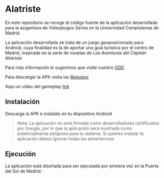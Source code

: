 # Alatriste
En este repositorio se recoge el código fuente de la aplicación desarrollada para la asigantura de Videojeugos Serios en la Universidad Complutense de Madrid.

La aplicación desarrollada se trata de un juego geoposicionado para Android, cuya finalidad es la de aportar una guía turística por el centro de Madrid, inspirada en la serie de novelas de _Las Aventuras del Capitán Alatriste_

Para más información le sugerimos que visite nuestro 
[GDD](https://github.com/borjacano97/Alatriste/wiki/GDD)

Para descargar la APK visita las [_Releases_](https://github.com/borjacano97/Alatriste/releases)

Aquí un vídeo del gameplay [link](https://drive.google.com/file/d/1Frvj4j2qVBEcqfaswx7dmHUSPCbARdOy/view?usp=sharing)

## Instalación
Descarga la APK e instalalo en tu dispositivo Android
> Nota: La aplicación no está firmada como desarrolladores certificados por Google, por lo que la aplicación será mostrada como potencialmente peligrosa para tu sistema. Si quieres instalar la aplicación debes ignorar todas las advertencias.

## Ejecución
La aplicación está diseñada para ser ejecutada por primera vez en la Puerta del Sol de Madrid.
